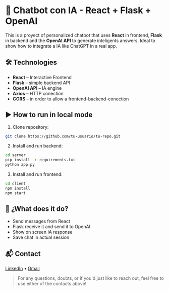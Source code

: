 # 🤖 Chatbot con IA - React + Flask + OpenAI
This is a proyect of personalized chatbot that uses **React** in frontend, **Flask** in backend and the **OpenAI API** to generate inteligents answers. Ideal to show how to integrate a IA like ChatGPT in a real app. 

<!-- 
## 🚀 Preview
→ Ejemplo:  
![Chatbot preview](https://tu-link-a-la-imagen.gif) 
-->

## 🛠️ Technologies
- **React** – Interactive Frontend 
- **Flask** – simple backend API 
- **OpenAI API** – IA engine
- **Axios** – HTTP conection
- **CORS** – in order to allow a frontend-backend-conection

## ▶️ How to run in local mode
1. Clone repository:
```bash
git clone https://github.com/tu-usuario/tu-repo.git
```
2. Install and run backend:
```bash
cd server
pip install -r requirements.txt
python app.py
```
3. Install and run frontend:
```bash
cd client
npm install
npm start
```
## 💬 ¿What does it do?
- Send messages from React  
- Flask receive it and send it to OpenAI  
- Show on screen IA response 
- Save chat in actual session

## 📬 Contact
[LinkedIn](https://linkedin.com/in/mateo-giuffra-023682289/) • [Gmail](matteogiuffrah40@gmail.com)

> For any questions, doubts, or if you'd just like to reach out, feel free to use either of the contacts above!


